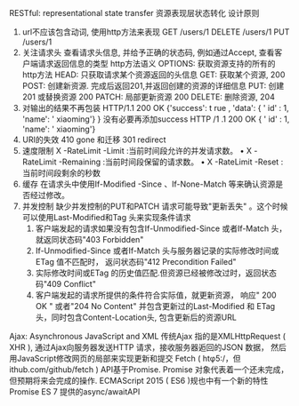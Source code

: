 RESTful: representational state transfer 资源表现层状态转化
设计原则
1. url不应该包含动词, 使用http方法来表现
GET /users/1
DELETE /users/1
PUT /users/1
2. 关注请求头
查看请求头信息, 并给予正确的状态码, 例如通过Accept, 查看客户端请求返回信息的类型
http方法语义
OPTIONS: 获取资源支持的所有的http方法
HEAD: 只获取请求某个资源返回的头信息
GET: 获取某个资源, 200
POST: 创建新资源. 完成后返回201,并返回创建的资源的详细信息
PUT: 创建 201 或替换资源 200
PATCH: 局部更新资源 200
DELETE: 删除资源, 204
3. 对输出的结果不再包装
HTTP/1.1 200 OK
{'success': t rue ,
'data': { ' id' : 1, 'name': ' xiaoming'}
}
没有必要再添加success
HTTP /1 .1 200 OK
{ ' id' : 1, 'name': ' xiaoming'}
4. URI的失效 410 gone 和迁移 301 redirect
5. 速度限制
X -RateLimit -Limit :当前时间段允许的并发请求数。
• X -RateLimit -Remaining :当前时间段保留的请求数。
• X -RateLimit -Reset :当前时间段剩余的秒数
6. 缓存
在请求头中使用If-Modifìed -Since 、If-None-Match 等来确认资源是否经过修改。
7. 并发控制
缺少并发控制的PUT和PATCH 请求可能导致"更新丢失" 。这个时候可以使用Last-Modified和Tag 头来实现条件请求
    1. 客户端发起的请求如果没有包含If-Unmodified-Since 或者If-Match 头，就返同状态码"403 Forbidden"
    2. If-Unmodified-Since 或者If-Match 头与服务器记录的实际修改时间或ETag 值不匹配时， 
    返问状态码"412 Precondition Failed"
    3. 实际修改时间或ETag 的历史值匹配.但资源已经被修改过时，返回状态码"409 Conflict"
    4. 客户端发起的请求所提供的条件符合实际值，就更新资源， 响应" 200 OK " 或者"204 No Content" 
    并包含更新过的Last-Modified 和 ETag 头，同时包含Content-Location头, 包含更新后的资源URL

Ajax: Asynchronous JavaScript and XML 
传统Ajax 指的是XMLHttpRequest ( XHR ), 通过Ajax向服务器发送HTTP 请求，接收服务器逅回的JSON 数据，
然后用JavaScript修改网页的局部来实现更新和提交
Fetch ( htφ5:/，但ithub.com/github/fetch ) API基于Promise.
Promise 对象代表着一个还未完成，但预期将来会完成的操作. 
    ECMAScript 2015 ( ES6 )规也中有一个新的特性Promise
    ES 7 提供的async/awaitAPI